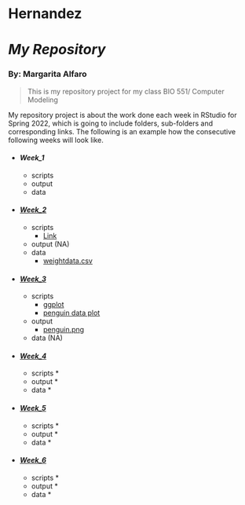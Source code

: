 # Hernandez
# _My Repository_
### By: Margarita Alfaro

>This is my repository project for my class BIO 551/ Computer Modeling

My repository project is about the work done each week in RStudio for Spring 2022, which is going to include folders, sub-folders and corresponding links. The following is an example how the consecutive following weeks will look like. 

* #### **_Week_1_**
  * scripts
  * output
  * data

* #### [**_Week_2_**](https://github.com/Biol551-CSUN/Alfaro_Hernandez/tree/main/week_2)
  * scripts
    * [Link](https://github.com/Biol551-CSUN/Alfaro_Hernandez/tree/main/week_2/scripts)
  * output (NA)
  * data
    * [weightdata.csv](https://github.com/Biol551-CSUN/Alfaro_Hernandez/tree/main/week_2/data)
    

* #### [**_Week_3_**](https://github.com/Biol551-CSUN/Alfaro_Hernandez/tree/main/Week_3)
  * scripts
    * [ggplot](https://github.com/Biol551-CSUN/Alfaro_Hernandez/blob/main/Week_3/scripts/ggplot.R)
    * [penguin data plot](https://github.com/Biol551-CSUN/Alfaro_Hernandez/blob/main/Week_3/WEEK_3/output/penguin.png)
  * output
    * [penguin.png](https://github.com/Biol551-CSUN/Alfaro_Hernandez/blob/main/Week_3/WEEK_3/output/penguin.png)
  * data (NA)


* #### [**_Week_4_**](https://github.com/Biol551-CSUN/Alfaro_Hernandez/tree/main/week_4)
  * scripts
    *
  * output
    *
  * data
    *
  

* #### [**_Week_5_**](https://github.com/Biol551-CSUN/Alfaro_Hernandez/tree/main/week_5)
  * scripts
    *
  * output
    *
  * data
    *
    

* #### [**_Week_6_**](https://github.com/Biol551-CSUN/Alfaro_Hernandez/tree/main/week_6/scripts)
  * scripts
    *
  * output
    *
  * data
    *
    
    
    
  